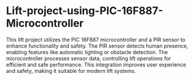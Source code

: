 # Lift-project-using-PIC-16F887-Microcontroller

This lift project utilizes the PIC 16F887 microcontroller and a PIR sensor to enhance functionality and safety. The PIR sensor detects human presence, enabling features like automatic lighting or obstacle detection. The microcontroller processes sensor data, controlling lift operations for efficient and safe performance. This integration improves user experience and safety, making it suitable for modern lift systems.
